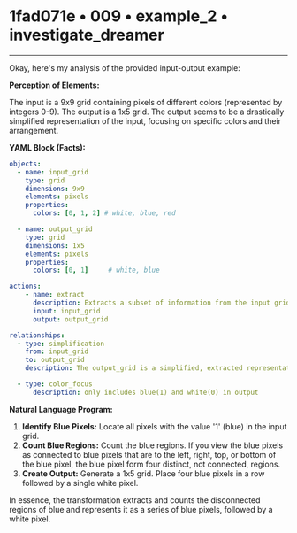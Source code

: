 # 1fad071e • 009 • example_2 • investigate_dreamer

---
Okay, here's my analysis of the provided input-output example:

**Perception of Elements:**

The input is a 9x9 grid containing pixels of different colors (represented by integers 0-9). The output is a 1x5 grid. The output seems to be a drastically simplified representation of the input, focusing on specific colors and their arrangement.

**YAML Block (Facts):**



```yaml
objects:
  - name: input_grid
    type: grid
    dimensions: 9x9
    elements: pixels
    properties:
      colors: [0, 1, 2] # white, blue, red

  - name: output_grid
    type: grid
    dimensions: 1x5
    elements: pixels
    properties:
      colors: [0, 1]     # white, blue

actions:
    - name: extract
      description: Extracts a subset of information from the input grid.
      input: input_grid
      output: output_grid

relationships:
  - type: simplification
    from: input_grid
    to: output_grid
    description: The output_grid is a simplified, extracted representation of the input_grid.

  - type: color_focus
      description: only includes blue(1) and white(0) in output
```



**Natural Language Program:**

1.  **Identify Blue Pixels:** Locate all pixels with the value '1' (blue) in the input grid.
2.  **Count Blue Regions:** Count the blue regions. If you view the blue pixels as connected to blue pixels that are to the left, right, top, or bottom of the blue pixel, the blue pixel form four distinct, not connected, regions.
3. **Create Output:** Generate a 1x5 grid. Place four blue pixels in a row followed by a single white pixel.

In essence, the transformation extracts and counts the disconnected regions of blue and represents it as a series of blue pixels, followed by a white pixel.

